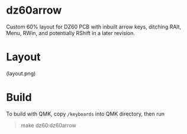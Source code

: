 # dz60arrow
Custom 60% layout for DZ60 PCB with inbuilt arrow keys, ditching RAlt, Menu, RWin, and potentially RShift in a later revision.

# Layout
(layout.png)

# Build
To build with QMK, copy `/keyboards` into QMK directory, then run
>make dz60:dz60arrow
